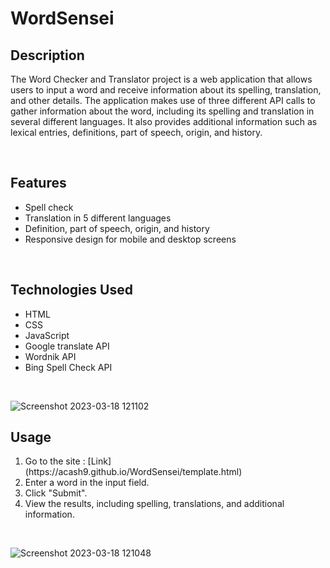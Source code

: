# WordSensei
<h2>Description</h2>
<p>The Word Checker and Translator project is a web application that allows users to 
input a word and receive information about its spelling, translation, and other details. 
The application makes use of three different API calls to gather information about the word, 
including its spelling and translation in several different languages. It also provides additional 
information such as lexical entries, definitions, part of speech, origin, and history.</p>
<br>
<h2>Features</h2>
<list>
  <ul>
    <li>Spell check</li>
    <li>Translation in 5 different languages</li>
    <li>Definition, part of speech, origin, and history</li>
    <li>Responsive design for mobile and desktop screens</li>
  </ul>
</list>
<br>
<h2>Technologies Used</h2>
<list>
  <ul>
    <li>HTML</li>
    <li>CSS</li>
    <li>JavaScript</li>
    <li>Google translate API</li>
    <li>Wordnik API</li>
    <li>Bing Spell Check API</li>
  </ul>
</list>
<br>

![Screenshot 2023-03-18 121102](https://user-images.githubusercontent.com/113261623/226089908-ff5907cb-09a4-470c-b405-4cd5c72a2ca5.png)

<h2>Usage</h2>
<list>
  <ol>
    <li>Go to the site : [Link](https://acash9.github.io/WordSensei/template.html)</li>
    <li>Enter a word in the input field.</li>
    <li>Click "Submit".</li>
    <li>View the results, including spelling, translations, and additional information.</li>
  </ol>
</list>
<br>

![Screenshot 2023-03-18 121048](https://user-images.githubusercontent.com/113261623/226089912-7eaeea78-20a4-4e6f-9a45-a86b323dfa69.png)

